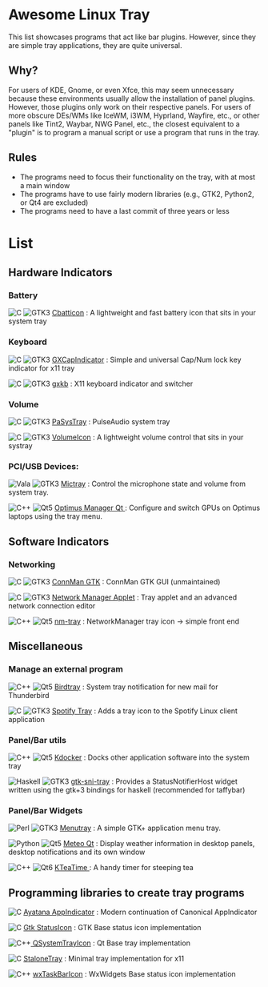 # Awesome Linux Tray

This list showcases programs that act like bar plugins. However, since they are simple tray applications, they are quite universal.

## Why?

For users of KDE, Gnome, or even Xfce, this may seem unnecessary because these environments usually allow the installation of panel plugins. However, those plugins only work on their respective panels. For users of more obscure DEs/WMs like IceWM, i3WM, Hyprland, Wayfire, etc., or other panels like Tint2, Waybar, NWG Panel, etc., the closest equivalent to a "plugin" is to program a manual script or use a program that runs in the tray.

## Rules
- The programs need to focus their functionality on the tray, with at most a main window
- The programs have to use fairly modern libraries (e.g., GTK2, Python2, or Qt4 are excluded)
- The programs need to have a last commit of three years or less

# List

## Hardware Indicators

### Battery
![C](https://img.shields.io/badge/-044f99?style=flat-square&logo=c&logoColor=fff)
![GTK3](https://img.shields.io/badge/GTK3-527999?style=flat-square&logo=gtk&logoColor=fff)
<a href="https://github.com/valr/cbatticon"> Cbatticon</a> : A lightweight and fast battery icon that sits in your system tray

### Keyboard
![C](https://img.shields.io/badge/-044f99?style=flat-square&logo=c&logoColor=fff)
![GTK3](https://img.shields.io/badge/GTK3-527999?style=flat-square&logo=gtk&logoColor=fff)
<a href="https://github.com/ItzSelenux/gxcapindicator"> GXCapIndicator</a> : Simple and universal Cap/Num lock key indicator for x11 tray

![C](https://img.shields.io/badge/-044f99?style=flat-square&logo=c&logoColor=fff)
![GTK3](https://img.shields.io/badge/GTK3-527999?style=flat-square&logo=gtk&logoColor=fff)
<a href="https://github.com/zen-tools/gxkb"> gxkb</a> : X11 keyboard indicator and switcher

### Volume
![C](https://img.shields.io/badge/-044f99?style=flat-square&logo=c&logoColor=fff)
![GTK3](https://img.shields.io/badge/GTK3-527999?style=flat-square&logo=gtk&logoColor=fff)
<a href="https://github.com/christophgysin/pasystray"> PaSysTray</a> : PulseAudio system tray

![C](https://img.shields.io/badge/-044f99?style=flat-square&logo=c&logoColor=fff)
![GTK3](https://img.shields.io/badge/GTK3-527999?style=flat-square&logo=gtk&logoColor=fff)
<a href="https://github.com/Maato/volumeicon"> VolumeIcon</a> : A lightweight volume control that sits in your systray

### PCI/USB Devices:

![Vala](https://img.shields.io/badge/-6d5f92?style=flat-square&logo=vala&logoColor=white)
![GTK3](https://img.shields.io/badge/GTK3-527999?style=flat-square&logo=gtk&logoColor=fff)
<a href="https://github.com/Junker/MicTray
">Mictray</a> : Control the microphone state and volume from system tray.

![C++](https://img.shields.io/badge/-5e97d0?style=flat-square&logo=c%2B%2B&logoColor=fff)
![Qt5](https://img.shields.io/badge/Qt5-41CD52?style=flat-square&logo=qt&logoColor=fff)
<a href="https://github.com/Shatur/optimus-manager-qt">Optimus Manager Qt	</a> : Configure and switch GPUs on Optimus laptops using the tray menu.

## Software Indicators

### Networking

![C](https://img.shields.io/badge/-044f99?style=flat-square&logo=c&logoColor=fff)
![GTK3](https://img.shields.io/badge/GTK3-527999?style=flat-square&logo=gtk&logoColor=fff)
<a href="https://github.com/jgke/connman-gtk"> ConnMan GTK</a> : ConnMan GTK GUI (unmaintained)

![C](https://img.shields.io/badge/-044f99?style=flat-square&logo=c&logoColor=fff)
![GTK3](https://img.shields.io/badge/GTK3-527999?style=flat-square&logo=gtk&logoColor=fff)
<a href="https://gitlab.gnome.org/GNOME/network-manager-applet">Network Manager Applet</a> : Tray applet and an advanced network connection editor

![C++](https://img.shields.io/badge/-5e97d0?style=flat-square&logo=c%2B%2B&logoColor=fff)
![Qt5](https://img.shields.io/badge/Qt5-41CD52?style=flat-square&logo=qt&logoColor=fff)
<a href="https://github.com/palinek/nm-tray">nm-tray</a> : NetworkManager tray icon -> simple front end

## Miscellaneous

### Manage an external program

![C++](https://img.shields.io/badge/-5e97d0?style=flat-square&logo=c%2B%2B&logoColor=fff)
![Qt5](https://img.shields.io/badge/Qt5-41CD52?style=flat-square&logo=qt&logoColor=fff)
<a href="https://github.com/gyunaev/birdtray"> Birdtray</a>
: System tray notification for new mail for Thunderbird

![C](https://img.shields.io/badge/-044f99?style=flat-square&logo=c&logoColor=fff)
![GTK3](https://img.shields.io/badge/GTK3-527999?style=flat-square&logo=gtk&logoColor=fff)
<a href="https://github.com/tsmetana/spotify-tray"> Spotify Tray</a>
: Adds a tray icon to the Spotify Linux client application

### Panel/Bar utils
![C++](https://img.shields.io/badge/-5e97d0?style=flat-square&logo=c%2B%2B&logoColor=fff)
![Qt5](https://img.shields.io/badge/Qt5-41CD52?style=flat-square&logo=qt&logoColor=fff)
<a href="https://github.com/user-none/KDocker"> Kdocker</a>
: Docks other application software into the system tray

![Haskell](https://img.shields.io/badge/-5b4e7e?style=flat-square&logo=haskell&logoColor=fff)
![GTK3](https://img.shields.io/badge/GTK3-527999?style=flat-square&logo=gtk&logoColor=fff)
<a href="https://github.com/mbt/alltray"> gtk-sni-tray</a>
: Provides a StatusNotifierHost widget written using the gtk+3 bindings for haskell (recommended for taffybar)

### Panel/Bar Widgets
![Perl](https://img.shields.io/badge/-39457E?style=flat-square&logo=perl&logoColor=white)
![GTK3](https://img.shields.io/badge/GTK3-527999?style=flat-square&logo=gtk&logoColor=fff)
<a href="https://github.com/mbt/alltray"> Menutray</a>
: A simple GTK+ application menu tray.

![Python](https://img.shields.io/badge/-4584b6?style=flat-square&logo=python&logoColor=fff)
![Qt5](https://img.shields.io/badge/Qt5-41CD52?style=flat-square&logo=qt&logoColor=fff)
<a href="https://github.com/dglent/meteo-qt"> Meteo Qt</a>
: Display weather information in desktop panels, desktop notifications and its own window

![C++](https://img.shields.io/badge/-5e97d0?style=flat-square&logo=c%2B%2B&logoColor=fff)
![Qt6](https://img.shields.io/badge/Qt6-41CD52?style=flat-square&logo=qt&logoColor=fff)
<a href="https://invent.kde.org/utilities/kteatime">
KTeaTime	</a>
: A handy timer for steeping tea

## Programming libraries to create tray programs

![C](https://img.shields.io/badge/-044f99?style=flat-square&logo=c&logoColor=fff) <a href="https://github.com/AyatanaIndicators/ayatana-indicator-application"> Ayatana AppIndicator</a>
: Modern continuation of Canonical AppIndicator

![C](https://img.shields.io/badge/-044f99?style=flat-square&logo=c&logoColor=fff) <a href="https://docs.gtk.org/gtk3/class.StatusIcon.html">
Gtk StatusIcon</a>
: GTK Base status icon implementation

![C++](https://img.shields.io/badge/-5e97d0?style=flat-square&logo=c%2B%2B&logoColor=fff)<a href="https://doc.qt.io/qt-6/qsystemtrayicon.html">
QSystemTrayIcon</a>
: Qt Base tray implementation


![C](https://img.shields.io/badge/-044f99?style=flat-square&logo=c&logoColor=fff) <a href="https://github.com/kolbusa/stalonetray">
StaloneTray</a>
: Minimal tray implementation for x11

![C++](https://img.shields.io/badge/-5e97d0?style=flat-square&logo=c%2B%2B&logoColor=fff) <a href="https://wiki.wxwidgets.org/WxTaskBarIcon">
wxTaskBarIcon</a>
: WxWidgets Base status icon implementation
